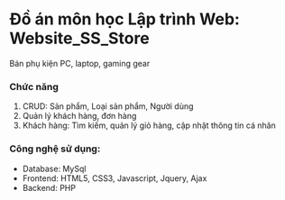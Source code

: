 # Đồ án môn học Lập trình Web:  Website_SS_Store
Bán phụ kiện PC, laptop, gaming gear
### **Chức năng**
1. CRUD: Sản phẩm, Loại sản phẩm, Người dùng
2. Quản lý khách hàng, đơn hàng 
3. Khách hàng: Tìm kiếm, quản lý giỏ hàng, cập nhật thông tin cá nhân

### **Công nghệ sử dụng**: 
* Database: MySql
* Frontend: HTML5, CSS3, Javascript, Jquery, Ajax
* Backend: PHP


